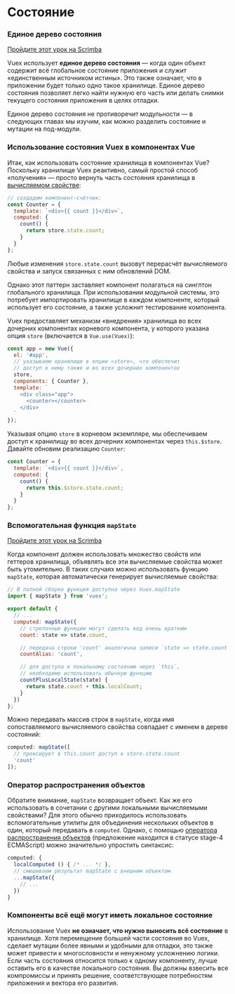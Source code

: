 # Состояние

### Единое дерево состояния

<div class="scrimba"><a href="https://scrimba.com/p/pnyzgAP/cWw3Zhb" target="_blank" rel="noopener noreferrer">Пройдите этот урок на Scrimba</a></div>

Vuex использует **единое дерево состояния** — когда один объект содержит всё глобальное состояние приложения и служит «единственным источником истины». Это также означает, что в приложении будет только одно такое хранилище. Единое дерево состояния позволяет легко найти нужную его часть или делать снимки текущего состояния приложения в целях отладки.

Единое дерево состояния не противоречит модульности — в следующих главах мы изучим, как можно разделить состояние и мутации на под-модули.

### Использование состояния Vuex в компонентах Vue

Итак, как использовать состояние хранилища в компонентах Vue? Поскольку хранилище Vuex реактивно, самый простой способ «получения» — просто вернуть часть состояния хранилища в [вычисляемом свойстве](https://ru.vuejs.org/v2/guide/computed.html):

```js
// создадим компонент-счётчик:
const Counter = {
  template: `<div>{{ count }}</div>`,
  computed: {
    count() {
      return store.state.count;
    }
  }
};
```

Любые изменения `store.state.count` вызовут перерасчёт вычисляемого свойства и запуск связанных с ним обновлений DOM.

Однако этот паттерн заставляет компонент полагаться на синглтон глобального хранилища. При использовании модульной системы, это потребует импортировать хранилище в каждом компоненте, который использует его состояние, а также усложнит тестирование компонента.

Vuex предоставляет механизм «внедрения» хранилища во всех дочерних компонентах корневого компонента, у которого указана опция `store` (включается в `Vue.use(Vuex)`):

```js
const app = new Vue({
  el: '#app',
  // указываем хранилище в опции «store», что обеспечит
  // доступ к нему также и во всех дочерних компонентах
  store,
  components: { Counter },
  template: `
    <div class="app">
      <counter></counter>
    </div>
  `
});
```

Указывая опцию `store` в корневом экземпляре, мы обеспечиваем доступ к хранилищу во всех дочерних компонентах через `this.$store`. Давайте обновим реализацию `Counter`:

```js
const Counter = {
  template: `<div>{{ count }}</div>`,
  computed: {
    count() {
      return this.$store.state.count;
    }
  }
};
```

### Вспомогательная функция `mapState`

<div class="scrimba"><a href="https://scrimba.com/p/pnyzgAP/c8Pz7BSK" target="_blank" rel="noopener noreferrer">Пройдите этот урок на Scrimba</a></div>

Когда компонент должен использовать множество свойств или геттеров хранилища, объявлять все эти вычисляемые свойства может быть утомительно. В таких случаях можно использовать функцию `mapState`, которая автоматически генерирует вычисляемые свойства:

```js
// В полной сборке функция доступна через Vuex.mapState
import { mapState } from 'vuex';

export default {
  // ...
  computed: mapState({
    // стрелочные функции могут сделать код очень кратким
    count: state => state.count,

    // передача строки 'count' аналогична записи `state => state.count`
    countAlias: 'count',

    // для доступа к локальному состоянию через `this`,
    // необходимо использовать обычную функцию
    countPlusLocalState(state) {
      return state.count + this.localCount;
    }
  })
};
```

Можно передавать массив строк в `mapState`, когда имя сопоставляемого вычисляемого свойства совпадает с именем в дереве состояний:

```js
computed: mapState([
  // проксирует в this.count доступ к store.state.count
  'count'
]);
```

### Оператор распространения объектов

Обратите внимание, `mapState` возвращает объект. Как же его использовать в сочетании с другими локальными вычисляемыми свойствами? Для этого обычно приходилось использовать вспомогательные утилиты для объединения нескольких объектов в один, который передавать в `computed`. Однако, с помощью [оператора распространения объектов](https://github.com/sebmarkbage/ecmascript-rest-spread) (предложение находится в статусе stage-4 ECMAScript) можно значительно упростить синтаксис:

```js
computed: {
  localComputed () { /* ... */ },
  // смешиваем результат mapState с внешним объектом
  ...mapState({
    // ...
  })
}
```

### Компоненты всё ещё могут иметь локальное состояние

Использование Vuex **не означает, что нужно выносить всё состояние** в хранилище. Хотя перемещение большей части состояния во Vuex, сделает мутации более явными и удобными для отладки, это также может привести к многословности и ненужному усложнению логики. Если часть состояния относится только к одному компоненту, лучше оставить его в качестве локального состояния. Вы должны взвесить все компромиссы и принять решение, соответствующее потребностям приложения и вектора его развития.

